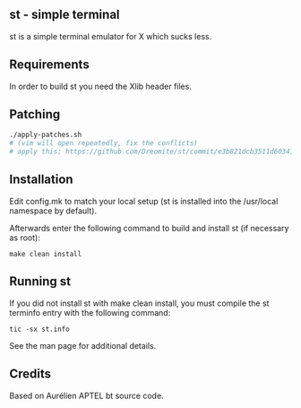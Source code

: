 st - simple terminal
--------------------
st is a simple terminal emulator for X which sucks less.


Requirements
------------
In order to build st you need the Xlib header files.

Patching
--------

```bash
./apply-patches.sh
# (vim will open repeatedly, fix the conflicts)
# apply this: https://github.com/Dreomite/st/commit/e3b821dcb3511d60341dec35ee05a4a0abfef7f2
```

Installation
------------
Edit config.mk to match your local setup (st is installed into
the /usr/local namespace by default).

Afterwards enter the following command to build and install st (if
necessary as root):

    make clean install


Running st
----------
If you did not install st with make clean install, you must compile
the st terminfo entry with the following command:

    tic -sx st.info

See the man page for additional details.

Credits
-------
Based on Aurélien APTEL <aurelien dot aptel at gmail dot com> bt source code.

